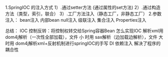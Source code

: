1.SpringIOC 的注入方式
    1）.通过setter方法 (通过属性的set方法)
    2）.通过构造方法（类型，索引，联合）
    3）.工厂方法注入（静态工厂，非静态工厂）
2.参数注入：
    bean注入
    内部bean
    null注入
    级联注入
    集合注入
    Properties注入
    
  总结：  IOC 控制反转：将控制权转交给Spring容器Bean
             怎么实现IOC 
                解析xml用dom4j解析（一次性全部加载），文件 小 时用
                sax解析（边加载边解析），文件 大 时用
                dom4j解析xml+反射机制进行springIOC的手写
        DI  依赖注入 解决了程序的耦合性